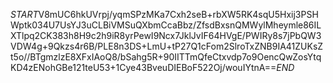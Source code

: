 $START$V8mUC6hkUVrpj/yqmSPzMKa7Cxh2seB+rbXW5RK4sqU5Hxij3PSHWptk034U7UsYJ3uCLBiVMSuQXbmCcaBbz/ZfsdBxsnQMWylMheymle86ILXTlpq2CK383h8H9c2h9iR8yrPewI9Ncx7JklJvIF64HVgE/PWIRy8s7jPbQW3VDW4g+9Qkzs4r6B/PLE8n3DS+LmU+tP27Q1cFom2SlroTxZNB9IA41ZUKsZt5o//BTgmzlzE8XFxIAoQ8/bSahg5R+90IITTmQfeCtxvdp7o9OencQwZosYtqKD4zENohGBe121teU53+1Cye43BveuDIEBoF522Oj/wouIYtnA==$END$